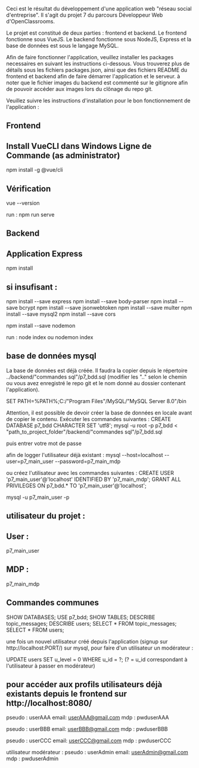 Ceci est le résultat du développement d'une application web "réseau social d'entreprise".
Il s'agit du projet 7 du parcours Développeur Web d'OpenClassrooms.

Le projet est constitué de deux parties : frontend et backend.
Le frontend fonctionne sous VueJS.
Le backend fonctionne sous NodeJS, Express et la base de données est sous le langage MySQL.

Afin de faire fonctionner l'application, veuillez installer les packages necessaires en suivant les instructions ci-dessous.
Vous trouverez plus de détails sous les fichiers packages.json, ainsi que des fichiers README du frontend et backend afin de faire démarrer l'application et le serveur.
à noter que le fichier images du backend est commenté sur le gitignore afin de pouvoir accéder aux images lors du clônage du repo git.

Veuillez suivre les instructions d'installation pour le bon fonctionnement de l'application :

## Frontend
## Install VueCLI dans Windows Ligne de Commande (as administrator)
npm install -g @vue/cli
## Vérification
vue --version

run :
npm run serve

## Backend
## Application Express
npm install

## si insufisant :
npm install --save express
npm install --save body-parser
npm install --save bcrypt
npm install --save jsonwebtoken
npm install --save multer
npm install --save mysql2
npm install --save cors

npm install --save nodemon

run :
node index 
ou
nodemon index
## base de données mysql
La base de données est déjà créée.
Il faudra la copier depuis le répertoire ../backend/"commandes sql"/p7_bdd.sql
(modifier les ".." selon le chemin ou vous avez enregistré le repo git et le nom donné au dossier contenant l'application).

SET PATH=%PATH%;C:/"Program Files"/MySQL/"MySQL Server 8.0"/bin

Attention, il est possible de devoir créer la base de données en locale avant de copier le contenu. Exécuter les commandes suivantes :
CREATE DATABASE p7_bdd CHARACTER SET 'utf8';
mysql -u root -p p7_bdd < "path_to_project_folder"/backend/"commandes sql"/p7_bdd.sql

puis entrer votre mot de passe

afin de logger l'utilisateur déjà existant : 
mysql --host=localhost --user=p7_main_user --password=p7_main_mdp

ou créez l'utilisateur avec les commandes suivantes :
CREATE USER 'p7_main_user'@'localhost' IDENTIFIED BY 'p7_main_mdp';
GRANT ALL PRIVILEGES ON p7_bdd.* TO 'p7_main_user'@'localhost';

mysql -u p7_main_user -p

## utilisateur du projet :
## User :
p7_main_user
## MDP :
p7_main_mdp

## Commandes communes
SHOW DATABASES;
USE p7_bdd;
SHOW TABLES;
DESCRIBE topic_messages;
DESCRIBE users;
SELECT * FROM topic_messages;
SELECT * FROM users;

une fois un nouvel utilisateur créé depuis l'application (signup sur http://localhost:PORT/)
sur mysql, pour faire d'un utilisateur un modérateur :

UPDATE users SET u_level = 0 WHERE u_id = ?; 
(? = u_id correspondant à l'utilisateur à passer en modérateur)

## pour accéder aux profils utilisateurs déjà existants depuis le frontend sur http://localhost:8080/
pseudo : userAAA
email: userAAA@gmail.com
mdp : pwduserAAA

pseudo : userBBB
email: userBBB@gmail.com
mdp : pwduserBBB

pseudo : userCCC
email: userCCC@gmail.com
mdp : pwduserCCC

utilisateur modérateur :
pseudo : userAdmin
email: userAdmin@gmail.com
mdp : pwduserAdmin